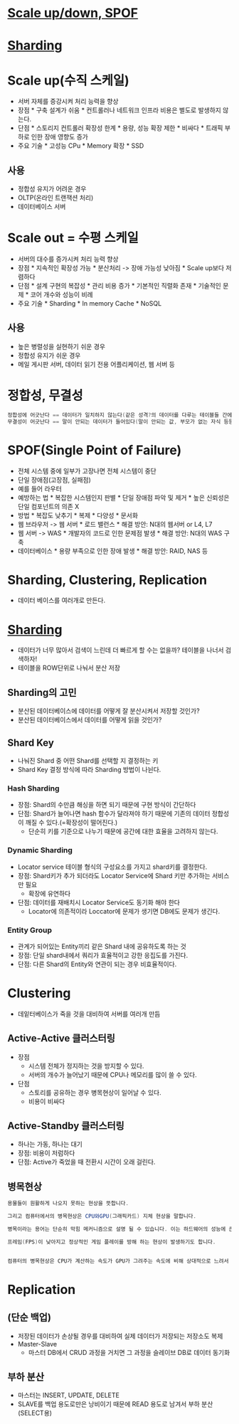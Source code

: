 # [Scale up/down, SPOF](https://www.youtube.com/watch?v=_sLjXviYivM&list=PLgXGHBqgT2TvpJ_p9L_yZKPifgdBOzdVH&index=24)
# [Sharding](https://www.youtube.com/watch?v=js4y5VDknfA&list=PLgXGHBqgT2TvpJ_p9L_yZKPifgdBOzdVH&index=20)

# Scale up(수직 스케일)
* 서버 자체를 증강시켜 처리 능력을 향상
* 장점
      * 구축 설계가 쉬움
      * 컨트롤러나 네트워크 인프라 비용은 별도로 발생하지 않는다.
* 단점
      * 스토리지 컨트롤러 확장성 한계
      * 용량, 성능 확장 제한
      * 비싸다
      * 트래픽 부하로 인한 장애 영향도 증가
* 주요 기술
      * 고성능 CPu
      * Memory 확장
      * SSD

## 사용
* 정합성 유지가 어려운 경우
* OLTP(온라인 트랜잭션 처리)
* 데이터베이스 서버



# Scale out = 수평 스케일
* 서버의 대수를 증가시켜 처리 능력 향상
* 장점
      * 지속적인 확장성 가능
      * 분산처리 -> 장애 가능성 낮아짐
      * Scale up보다 저렴하다
* 단점
      * 설계 구현의 복잡성
      * 관리 비용 증가
      * 기본적인 직렬화 존재
      * 기술적인 문제
      * 코어 개수와 성능이 비례
* 주요 기술
      * Sharding
      * In memory Cache
      * NoSQL

## 사용
* 높은 병렬성을 실현하기 쉬운 경우
* 정합성 유지가 쉬운 경우
* 메일 게시판 서버, 데이터 읽기 전용 어플리케이션, 웹 서버 등


# 정합성, 무결성
```java
정합성에 어긋난다 == 데이터가 일치하지 않는다(같은 성격?의 데이터를 다루는 테이블들 간에)
무결성이 어긋난다 == 말이 안되는 데이터가 들어있다(말이 안되는 값, 부모가 없는 자식 등등)
```

# SPOF(Single Point of Failure)
* 전체 시스템 중에 일부가 고장나면 전체 시스템이 중단
* 단일 장애점(고장점, 실패점)
* 예를 들어 라우터
* 예방하는 법
      * 복잡한 시스템인지 판별
      * 단일 장애점 파악 및 제거
      * 높은 신뢰성은 단일 컴포넌트의 의존 X
* 방법
      * 복잡도 낮추기
      * 복제
      * 다양성
      * 문서화
* 웹 브라우저 -> 웹 서버
      * 로드 밸런스
      * 해결 방안: N대의 웹서버 or L4, L7
* 웹 서버 -> WAS
      * 개발자의 코드로 인한 문제점 발생
      * 해결 방안: N대의 WAS 구축
* 데이터베이스
      * 용량 부족으로 인한 장애 발생
      * 해결 방안: RAID, NAS 등

#  Sharding, Clustering, Replication
* 데이터 베이스를 여러개로 만든다.

# [Sharding](https://nesoy.github.io/articles/2018-05/Database-Shard)
* 데이터가 너무 많아서 검색이 느린데 더 빠르게 할 수는 없을까? 테이블을 나너서 검색하자!
* 테이블을 ROW단위로 나눠서 분산 저장

## Sharding의 고민
* 분산된 데이터베이스에 데이터를 어떻게 잘 분산시켜서 저장할 것인가?
* 분산된 데이터베이스에서 데이터를 어떻게 읽을 것인가?

## Shard Key
* 나눠진 Shard 중 어떤 Shard를 선택할 지 결정하는 키
* Shard Key 결정 방식에 따라 Sharding 방법이 나뉜다.

### Hash Sharding
* 장점: Shard의 수만큼 해싱을 하면 되기 때문에 구현 방식이 간단하다
* 단점: Shard가 늘어나면 hash 함수가 달라져야 하기 때문에 기존의 데이터 정합성이 깨질 수 있다.(=확장성이 떨어진다.)
    * 단순히 키를 기준으로 나누기 때문에 공간에 대한 효율을 고려하지 않는다.

### Dynamic Sharding
* Locator service 테이블 형식의 구성요소를 가지고 shard키를 결정한다.
* 장점: Shard키가 추가 되더라도 Locator Service에 Shard 키만 추가하는 서비스만 필요
    * 확장에 유연하다
* 단점: 데이터를 재배치시 Locator Service도 동기화 해야 한다
    * Locator에 의존적이라 Loccator에 문제가 생기면 DB에도 문제가 생긴다.

### Entity Group
* 관계가 되어있는 Entity끼리 같은 Shard 내에 공유하도록 하는 것
* 장점: 단일 shard내에서 쿼리가 효율적이고 강한 응집도를 가진다.
* 단점: 다른 Shard의 Entity와 연관이 되는 경우 비효율적이다.

# Clustering
* 데잍터베이스가 죽을 것을 대비하여 서버를 여러개 만듬

## Active-Active 클러스터링
* 장점
    * 시스템 전체가 정지하는 것을 방지할 수 있다.
    * 서버의 개수가 늘어났기 때문에 CPU나 메모리를 많이 쓸 수 있다.
 * 단점
    * 스토리를 공유하는 경우 병목현상이 일어날 수 있다.
    * 비용이 비싸다

## Active-Standby 클러스터링
* 하나는 가동, 하나는 대기
* 장점: 비용이 저럼하다
* 단점: Active가 죽었을 때 전환시 시간이 오래 걸린다.

## 병목현상
```java
용물들이 원활하게 나오지 못하는 현상을 뜻합니다.

그리고 컴퓨터에서의 병목현상은 CPU와GPU(그래픽카드) 지체 현상을 말합니다.

병목이라는 용어는 단순히 막힘 메커니즘으로 설명 될 수 있습니다. 이는 하드웨어의 성능에 큰 영향을 줄 수 있고 

프레임(FPS)이 낮아지고 정상적인 게임 플레이를 방해 하는 현상이 발생하기도 합니다. 


컴퓨터의 병목현상은 CPU가 계산하는 속도가 GPU가 그려주는 속도에 비해 상대적으로 느려서 발생하는 것입니다.

```

# Replication

## (단순 백업)
* 저장된 데이터가 손상될 경우를 대비하여 실제 데이터가 저장되는 저장소도 복제
* Master-Slave
  * 마스터 DB에서 CRUD 과정을 거치면 그 과정을 슬레이브 DB로 데이터 동기화

## 부하 분산
* 마스터는 INSERT, UPDATE, DELETE
* SLAVE를 백업 용도로만은 낭비이기 때문에 READ 용도로 남겨서 부하 분산(SELECT용)
